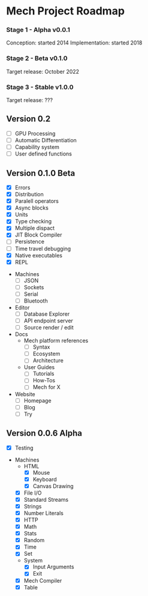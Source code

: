 # Mech Project Roadmap

### Stage 1 - Alpha v0.0.1

Conception: started 2014
Implementation: started 2018

### Stage 2 - Beta v0.1.0

Target release: October 2022

### Stage 3 - Stable v1.0.0

Target release: ???

## Version 0.2

- [ ] GPU Processing
- [ ] Automatic Differentiation
- [ ] Capability system
- [ ] User defined functions

## Version 0.1.0 Beta

- [x] Errors
- [x] Distribution
- [x] Paralell operators
- [x] Async blocks
- [x] Units
- [x] Type checking
- [x] Multiple dispact
- [x] JIT Block Compiler
- [ ] Persistence
- [ ] Time travel debugging
- [x] Native executables
- [x] REPL
- Machines
    - [ ] JSON
    - [ ] Sockets
    - [ ] Serial
    - [ ] Bluetooth
- Editor
    - [ ] Database Explorer
    - [ ] API endpoint server
    - [ ] Source render / edit
- Docs
    - Mech platform references
        - [ ] Syntax
        - [ ] Ecosystem
        - [ ] Architecture
    - User Guides
        - [ ] Tutorials
        - [ ] How-Tos
        - [ ] Mech for X 
- Website
    - [ ] Homepage
    - [ ] Blog
    - [ ] Try

## Version 0.0.6 Alpha

- [x] Testing
- Machines 
    - HTML
        - [x] Mouse
        - [x] Keyboard
        - [x] Canvas Drawing
    - [x] File I/O
    - [x] Standard Streams
    - [x] Strings
    - [x] Number Literals
    - [x] HTTP
    - [x] Math
    - [x] Stats
    - [x] Random
    - [x] Time
    - [x] Set
    - System
        - [x] Input Arguments
        - [x] Exit
    - [x] Mech Compiler
    - [x] Table
